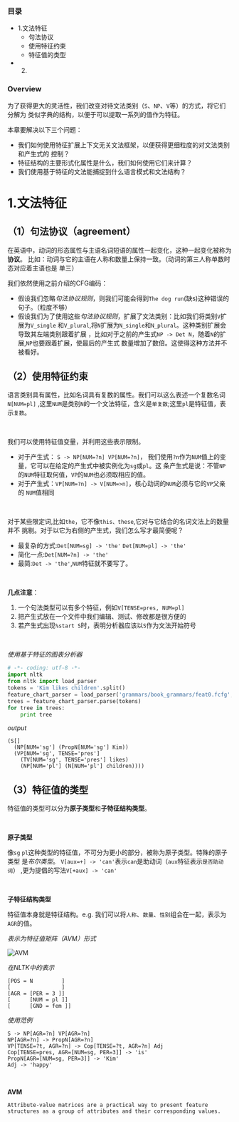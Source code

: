 ### 目录
- 1.文法特征
    - 句法协议
    - 使用特征约束
    - 特征值的类型
- 2.


### Overview
为了获得更大的灵活性，我们改变对待文法类别（`S`、`NP`、`V`等）的方式，将它们分解为
类似字典的结构，以便于可以提取一系列的值作为特征。

本章要解决以下三个问题：
- 我们如何使用特征扩展上下文无关文法框架，以便获得更细粒度的对文法类别和产生式的
控制？
- 特征结构的主要形式化属性是什么，我们如何使用它们来计算？
- 我们使用基于特征的文法能捕捉到什么语言模式和文法结构？

# 1.文法特征

## （1）句法协议（agreement）
在英语中，动词的形态属性与主语名词短语的属性一起变化，这种一起变化被称为**协议**。
比如：动词与它的主语在人称和数量上保持一致。（动词的第三人称单数时态对应着主语也是
单三）

我们依然使用之前介绍的CFG编码：
- 假设我们忽略*句法协议规则*，则我们可能会得到`The dog run`(缺s)这种错误的句子。（粒度不够）
- 假设我们为了使用这些*句法协议规则*，扩展了文法类别：比如我们将类别`V`扩展为`V_single`
和`V_plural`,将`N`扩展为`N_single`和`N_plural`。这种类别扩展会导致其左端类别跟着扩展
，比如对于之前的产生式`NP -> Det N`，随着`N`的扩展,`NP`也要跟着扩展，使最后的产生式
数量增加了数倍。这使得这种方法并不被看好。

## （2）使用特征约束

语言类别具有属性，比如名词具有复数的属性。我们可以这么表述一个复数名词`N[NUM=pl]`
,这里`NUM`是类别`N`的一个文法特征，含义是`单复数`;这里`pl`是特征值，表示`复数`。

<br />

我们可以使用特征值变量，并利用这些表示限制。
- 对于产生式： `S -> NP[NUM=?n] VP[NUM=?n]`，
我们使用`?n`作为`NUM`值上的变量，它可以在给定的产生式中被实例化为`sg`或`pl`。这
条产生式是说：不管`NP`的`NUM`特征取何值，`VP`的`NUM`也必须取相应的值。
- 对于产生式：`VP[NUM=?n] -> V[NUM=>n]`，核心动词的`NUM`必须与它的`VP`父亲的
`NUM`值相同

<br />

对于某些限定词,比如`the`，它不像`this、these`,它对与它结合的名词文法上的数量并不
挑剔。对于以它为右侧的产生式，我们怎么写才最简便呢？
- 最复杂的方式:`Det[NUM=sg] -> 'the'` `Det[NUM=pl] -> 'the'`
- 简化一点:`Det[NUM=?n] -> 'the'`
- 最简:`Det -> 'the'`,`NUM`特征就不要写了。

<br />

**几点注意**：

1. 一个句法类型可以有多个特征，例如`V[TENSE=pres, NUM=pl]`
2. 把产生式放在一个文件中我们编辑、测试、修改都是很方便的
3. 若产生式出现`%start S`时，表明分析器应该以`S`作为文法开始符号

<br />

*使用基于特征的图表分析器*
```python
# -*- coding: utf-8 -*-
import nltk
from nltk import load_parser
tokens = 'Kim likes children'.split()
feature_chart_parser = load_parser('grammars/book_grammars/feat0.fcfg', trace=0)
trees = feature_chart_parser.parse(tokens)
for tree in trees:
    print tree
```
*output*

    (S[]
      (NP[NUM='sg'] (PropN[NUM='sg'] Kim))
      (VP[NUM='sg', TENSE='pres']
        (TV[NUM='sg', TENSE='pres'] likes)
        (NP[NUM='pl'] (N[NUM='pl'] children))))

## （3）特征值的类型
特征值的类型可以分为**原子类型**和**子特征结构类型**。

<br />

**原子类型**

像`sg` `pl`这种类型的特征值，不可分为更小的部分，被称为原子类型。特殊的原子类型
是*布尔类型*。 `V[aux=+] -> 'can'`表示`can`是助动词（`aux`特征表示`是否助动词`）
,更为提倡的写法`V[+aux] -> 'can'`

<br />

**子特征结构类型**

特征值本身就是特征结构。e.g. 我们可以将`人称`、`数量`、`性别`组合在一起，表示为
`AGR`的值。

*表示为特征值矩阵（AVM）形式*

![AVM](http://i.imgur.com/AVobQEo.png)

*在NLTK中的表示*

    [POS = N         ]
    [                ]
    [AGR = [PER = 3 ]]
    [      [NUM = pl ]]
    [      [GND = fem ]]

*使用范例*
```
S -> NP[AGR=?n] VP[AGR=?n]
NP[AGR=?n] -> PropN[AGR=?n]
VP[TENSE=?t, AGR=?n] -> Cop[TENSE=?t, AGR=?n] Adj
Cop[TENSE=pres, AGR=[NUM=sg, PER=3]] -> 'is'
PropN[AGR=[NUM=sg, PER=3]] -> 'Kim'
Adj -> 'happy'
```
<br />

**AVM**

    Attribute-value matrices are a practical way to present feature
    structures as a group of attributes and their corresponding values.


